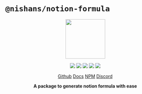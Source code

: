 # `@nishans/notion-formula`

<p align="center">
  <img width="125" src="https://github.com/Devorein/Nishan/blob/master/docs/static/img/notion-formula/logo.svg"/>
</p>

<p align="center">
  <img src="https://img.shields.io/bundlephobia/minzip/@nishans/notion-formula?label=minzipped&style=flat"/>
  <img src="https://img.shields.io/npm/dw/@nishans/notion-formula?style=flat"/>
  <img src="https://img.shields.io/github/issues/devorein/nishan/@nishans/notion-formula"/>
  <img src="https://img.shields.io/npm/v/@nishans/notion-formula"/>
  <img src="https://img.shields.io/codecov/c/github/devorein/Nishan?flag=notion_formula"/>
</p>

<p align="center">
  <a href="https://github.com/Devorein/Nishan/tree/master/packages/notion-formula">Github</a>
  <a href="https://nishan-docs.netlify.app/docs/notion-formula/">Docs</a>
  <a href="https://www.npmjs.com/package/@nishans/notion-formula">NPM</a>
  <a href="https://discord.com/invite/SpwHCz8ysx">Discord</a>
</p>

<p align="center"><b>A package to generate notion formula with ease</b></p>